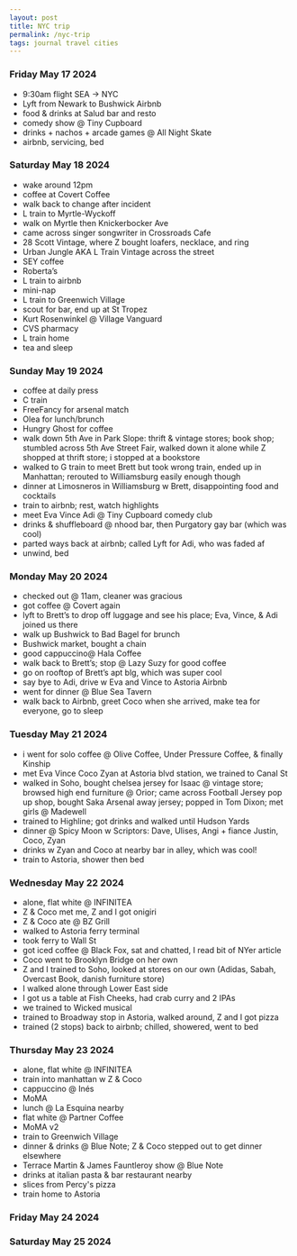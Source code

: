 ```yaml
---
layout: post
title: NYC trip
permalink: /nyc-trip
tags: journal travel cities
---
```


<!--more-->

### Friday May 17 2024

- 9:30am flight SEA -> NYC
- Lyft from Newark to Bushwick Airbnb
- food & drinks at Salud bar and resto
- comedy show @ Tiny Cupboard
- drinks + nachos + arcade games @ All Night Skate
- airbnb, servicing, bed

### Saturday May 18 2024

- wake around 12pm
- coffee at Covert Coffee
- walk back to change after incident
- L train to Myrtle-Wyckoff
- walk on Myrtle then Knickerbocker Ave
- came across singer songwriter in Crossroads Cafe
- 28 Scott Vintage, where Z bought loafers, necklace, and ring
- Urban Jungle AKA L Train Vintage across the street
- SEY coffee
- Roberta’s
- L train to airbnb
- mini-nap
- L train to Greenwich Village
- scout for bar, end up at St Tropez
- Kurt Rosenwinkel @ Village Vanguard
- CVS pharmacy
- L train home
- tea and sleep

### Sunday May 19 2024

- coffee at daily press
- C train
- FreeFancy for arsenal match
- Olea for lunch/brunch
- Hungry Ghost for coffee
- walk down 5th Ave in Park Slope: thrift & vintage stores; book shop; stumbled across 5th Ave Street Fair, walked down it alone while Z shopped at thrift store; i stopped at a bookstore
- walked to G train to meet Brett but took wrong train, ended up in Manhattan; rerouted to Williamsburg easily enough though
- dinner at Limosneros in Williamsburg w Brett, disappointing food and cocktails
- train to airbnb; rest, watch highlights
- meet Eva Vince Adi @ Tiny Cupboard comedy club
- drinks & shuffleboard @ nhood bar, then Purgatory gay bar (which was cool)
- parted ways back at airbnb; called Lyft for Adi, who was faded af
- unwind, bed

### Monday May 20 2024

- checked out @ 11am, cleaner was gracious
- got coffee @ Covert again
- lyft to Brett’s to drop off luggage and see his place; Eva, Vince, & Adi joined us there
- walk up Bushwick to Bad Bagel for brunch
- Bushwick market, bought a chain
- good cappuccino@ Hala Coffee
- walk back to Brett’s; stop @ Lazy Suzy for good coffee
- go on rooftop of Brett’s apt blg, which was super cool
- say bye to Adi, drive w Eva and Vince to Astoria Airbnb
- went for dinner @ Blue Sea Tavern
- walk back to Airbnb, greet Coco when she arrived, make tea for everyone, go to sleep

### Tuesday May 21 2024

- i went for solo coffee @ Olive Coffee, Under Pressure Coffee, & finally Kinship
- met Eva Vince Coco Zyan at Astoria blvd station, we trained to Canal St
- walked in Soho, bought chelsea jersey for Isaac @ vintage store; browsed high end furniture @ Orior; came across Football Jersey pop up shop, bought Saka Arsenal away jersey; popped in Tom Dixon; met girls @ Madewell
- trained to Highline; got drinks and walked until Hudson Yards
- dinner @ Spicy Moon w Scriptors: Dave, Ulises, Angi + fiance Justin, Coco, Zyan
- drinks w Zyan and Coco at nearby bar in alley, which was cool!
- train to Astoria, shower then bed

### Wednesday May 22 2024

- alone, flat white @ INFINITEA
- Z & Coco met me, Z and I got onigiri
- Z & Coco ate @ BZ Grill
- walked to Astoria ferry terminal
- took ferry to Wall St
- got iced coffee @ Black Fox, sat and chatted, I read bit of NYer article
- Coco went to Brooklyn Bridge on her own
- Z and I trained to Soho, looked at stores on our own (Adidas, Sabah, Overcast Book, danish furniture store)
- I walked alone through Lower East side
- I got us a table at Fish Cheeks, had crab curry and 2 IPAs
- we trained to Wicked musical
- trained to Broadway stop in Astoria, walked around, Z and I got pizza
- trained (2 stops) back to airbnb; chilled, showered, went to bed

### Thursday May 23 2024

- alone, flat white @ INFINITEA
- train into manhattan w Z & Coco
- cappuccino @ Inés
- MoMA
- lunch @ La Esquina nearby
- flat white @ Partner Coffee
- MoMA v2
- train to Greenwich Village
- dinner & drinks @ Blue Note; Z & Coco stepped out to get dinner elsewhere
- Terrace Martin & James Fauntleroy show @ Blue Note
- drinks at italian pasta & bar restaurant nearby
- slices from Percy's pizza
- train home to Astoria

### Friday May 24 2024

### Saturday May 25 2024